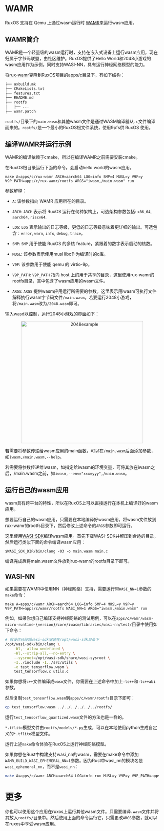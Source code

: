 # WAMR

RuxOS 支持在 Qemu 上通过wasm运行时 [WAMR](https://github.com/bytecodealliance/wasm-micro-runtime)来运行wasm应用。

## WAMR简介

WAMR是一个轻量级的wasm运行时，支持在嵌入式设备上运行wasm应用，现在归属于字节码联盟，由社区维护。RuxOS提供了Hello World和2048小游戏的wasm应用作为示例，同时支持WASI-NN，具有运行神经网络模型的能力。

将[rux-wamr](https://github.com/syswonder/rux-wamr)克隆到RuxOS项目的apps/c目录下，有如下结构：

```txt
├── axbuild.mk
├── CMakeLists.txt
├── features.txt
├── README.md
├── rootfs
│   ├── ...
├── wamr.patch
```

`rootfs/`目录下的`main.wasm`和其他wasm文件是通过WASM编译器从`.c`文件编译而来的。`rootfs/`是一个最小的RuxOS根文件系统，使用9pfs供 RuxOS 使用。

## 编译WAMR并运行示例

WAMR的编译依赖于cmake，所以在编译WAMR之前需要安装cmake。

在RuxOS根目录运行下面的命令，会启动hello world的wasm应用。

```shell
make A=apps/c/rux-wamr ARCH=aarch64 LOG=info SMP=4 MUSL=y V9P=y V9P_PATH=apps/c/rux-wamr/rootfs ARGS="iwasm,/main.wasm" run
```

参数解释：

* `A`: 该参数指向 WAMR 应用所在的目录。

* `ARCH`: `ARCH` 表示将 RuxOS 运行在何种架构上，可选架构参数包括: `x86_64`, `aarch64`, `riscv64`.

* `LOG`: `LOG` 表示输出的日志等级，更低的日志等级意味着更详细的输出。可选包含：`error`,  `warn`, `info`, `debug`, `trace`。

* `SMP`: `SMP` 用于使能 RuxOS 的多核 feature，紧跟着的数字表示启动的核数。

* `MUSL`: 该参数表示使用musl libc作为编译时的c库。

* `V9P`: 该参数用于使能 qemu 的 virtio-9p。

* `V9P_PATH`: `V9P_PATH` 指向 host 上的用于共享的目录，这里使用rux-wamr的rootfs目录，其中包含了wasm应用的wasm文件。

* `ARGS`: `ARGS` 提供wasm应用运行所需要的参数。这里表示用iwasm可执行文件解释执行wasm字节码文件`/main.wasm`。若要运行2048小游戏，将`/main.wasm`改为`/2048.wasm`即可。

输入wasd以控制，运行2048小游戏的界面如下：

<p align="center">
    <img src="img/2048.png" alt="2048example" width="400"><br>
</p>

若需要将参数传递给wasm应用的main函数，可以在`/main.wasm`后面添加参数，如`iwasm,/main.wasm,--help`。

若需要将参数传递给iwasm，如指定给iwasm的环境变量，可将其放在iwasm之后，/main.wasm之前，如`iwasm,--env="xxx=yyy",/main.wasm`。

## 运行自己的wasm应用

wasm具有跨平台的特性，所以在RuxOS上可以直接运行在本机上编译好的wasm应用。

想要运行自己的wasm应用，只需要在本地编译好wasm应用，将wasm文件放到rux-wamr的rootfs目录下，然后修改上述命令的`ARGS`参数即可运行。

这里使用[WASI-SDK](https://github.com/WebAssembly/wasi-sdk)编译wasm应用。首先下载WASI-SDK并解压到合适的目录，然后运行类似下面的命令编译wasm应用：

```shell
$WASI_SDK_DIR/bin/clang -O3 -o main.wasm main.c
```

编译完成后将main.wasm文件放到rux-wamr的rootfs目录下即可。

## WASI-NN

如果需要在WAMR中使用NN（神经网络）支持，需要运行带`WASI_NN=1`参数的`make`命令：

```shell
make A=apps/c/wamr ARCH=aarch64 LOG=info SMP=4 MUSL=y V9P=y V9P_PATH=apps/c/wamr/rootfs WASI_NN=1 ARGS="iwasm,/main.wasm" run
```

例如，如果你想自己编译支持神经网络的测试用例，可以在`apps/c/wamr/wasm-micro-runtime-{version}/core/iwasm/libraries/wasi-nn/test/`目录中使用如下命令：

```bash
# 假设你已经将wasi-sdk安装在/opt/wasi-sdk目录下
/opt/wasi-sdk/bin/clang \
    -Wl,--allow-undefined \
    -Wl,--strip-all,--no-entry \
    --sysroot=/opt/wasi-sdk/share/wasi-sysroot \
    -I../include -I../src/utils \
    -o test_tensorflow.wasm \
    test_tensorflow.c utils.c
```

如果你想将`c++`文件编译成`wasm`文件，你需要在上述命令中加上`-lc++`和`-lc++abi`参数。

然后复制`test_tensorflow.wasm`到`apps/c/wamr/rootfs`目录下即可：

```bash
cp test_tensorflow.wasm ../../../../../../rootfs/
```

运行`test_tensorflow_quantized.wasm`文件的方法也是一样的。

`*.tflite`模型文件由`rootfs/models/*.py`生成，可以在本地使用python生成自定义的`*.tflite`模型文件。

运行上述`make`命令体验在RuxOS上运行神经网络模型。

如果你想在Rust中构建支持wasi_nn的wasm，需要在make命令中添加`WAMR_BUILD_WASI_EPHEMERAL_NN=1`参数。因为Rust中wasi_nn的模块名是`wasi_ephemeral_nn`，而不是`wasi_nn`：

```bash
make A=apps/c/wamr ARCH=aarch64 LOG=info run MUSL=y V9P=y V9P_PATH=apps/c/wamr/rootfs ARGS="iwasm,--env="TARGET=cpu",--dir=.,/built_from_rust.wasm" WASI_NN=1 WAMR_BUILD_WASI_EPHEMERAL_NN=1
```

# 更多

你也可以使用这个应用在ruxos上运行其他wasm文件。只需要编译`.wasm`文件并将其放入`rootfs/`目录中。然后使用上面的命令运行它，只需更改`ARGS`参数，就可以在ruxos中享受wasm应用。
